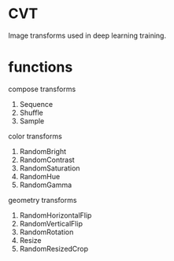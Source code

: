 # CVT 

Image transforms used in deep learning training.

# functions

compose transforms
1. Sequence
2. Shuffle
3. Sample

color transforms
1. RandomBright
2. RandomContrast
3. RandomSaturation
4. RandomHue
5. RandomGamma

geometry transforms
1. RandomHorizontalFlip
2. RandomVerticalFlip
3. RandomRotation
4. Resize
5. RandomResizedCrop